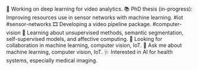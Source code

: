 🔭 Working on deep learning for video analytics.
📚 PhD thesis (in-progress): Improving resources use in sensor networks with machine learning. #iot #sensor-networks
🎞️ Developing a video pipeline package. #computer-vision
🌱 Learning about unsupervised methods, semantic segmentation, self-supervised models, and affective computing.
🤝 Looking for collaboration in machine learning, computer vision, IoT.
💬 Ask me about machine learning, computer vision, IoT.
🩺 Interested in AI for health systems, especially medical imaging.
